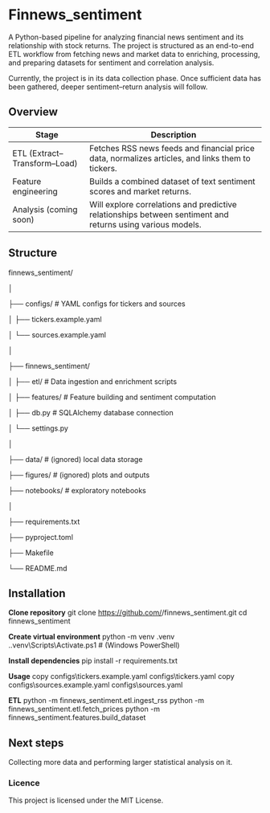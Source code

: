 # Finnews_sentiment
A Python-based pipeline for analyzing financial news sentiment and its relationship with stock returns.
The project is structured as an end-to-end ETL workflow from fetching news and market data to enriching, processing, and preparing datasets for sentiment and correlation analysis.

Currently, the project is in its data collection phase. Once sufficient data has been gathered, deeper sentiment–return analysis will follow.

## Overview

| Stage                        | Description                                                                                                |
| ---------------------------- | ---------------------------------------------------------------------------------------------------------- |
| ETL (Extract–Transform–Load) | Fetches RSS news feeds and financial price data, normalizes articles, and links them to tickers.           |
| Feature engineering          | Builds a combined dataset of text sentiment scores and market returns.                                     |
| Analysis (coming soon)       | Will explore correlations and predictive relationships between sentiment and returns using various models. |

## Structure
finnews_sentiment/

│

├── configs/                # YAML configs for tickers and sources

│   ├── tickers.example.yaml

│   └── sources.example.yaml

│

├── finnews_sentiment/

│   ├── etl/                # Data ingestion and enrichment scripts

│   ├── features/           # Feature building and sentiment computation

│   ├── db.py               # SQLAlchemy database connection

│   └── settings.py

│

├── data/                   # (ignored) local data storage

├── figures/                # (ignored) plots and outputs

├── notebooks/              # exploratory notebooks

│

├── requirements.txt

├── pyproject.toml

├── Makefile

└── README.md

## Installation

**Clone repository**
git clone https://github.com/<your-username>/finnews_sentiment.git
cd finnews_sentiment

**Create virtual environment**
python -m venv .venv
.\.venv\Scripts\Activate.ps1  # (Windows PowerShell)

**Install dependencies**
pip install -r requirements.txt

**Usage**
copy configs\tickers.example.yaml configs\tickers.yaml
copy configs\sources.example.yaml configs\sources.yaml

**ETL**
python -m finnews_sentiment.etl.ingest_rss
python -m finnews_sentiment.etl.fetch_prices
python -m finnews_sentiment.features.build_dataset

## Next steps

Collecting more data and performing larger statistical analysis on it.

### Licence
This project is licensed under the MIT License.





